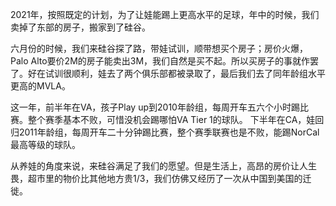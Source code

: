 2021年，按照既定的计划，为了让娃能踢上更高水平的足球，年中的时候，我们卖掉了东部的房子，搬家到了硅谷。

六月份的时候，我们来硅谷探了路，带娃试训，顺带想买个房子；房价火爆，Palo Alto要价2M的房子能卖出3M，我们自然是买不起。所以买房子的事就作罢了。好在试训很顺利，娃去了两个俱乐部都被录取了，最后我们去了同年龄组水平更高的MVLA。

这一年，前半年在VA，孩子Play up到2010年龄组，每周开车五六个小时踢比赛。整个赛季基本不败，可惜没机会踢哪怕VA Tier 1的球队。
下半年在CA，娃回归2011年龄组，每周开车二十分钟踢比赛，整个赛季联赛也是不败，能踢NorCal最高等级的球队。

从养娃的角度来说，来硅谷满足了我们的愿望。但是生活上，高昂的房价让人生畏，超市里的物价比其他地方贵1/3，我们仿佛又经历了一次从中国到美国的迁徙。
